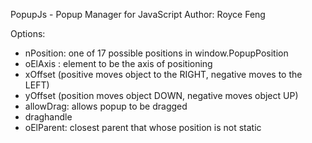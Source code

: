 PopupJs - Popup Manager for JavaScript
Author: Royce Feng

Options:

 - nPosition: one of 17 possible positions in window.PopupPosition
 - oElAxis  : element to be the axis of positioning
 - xOffset (positive moves object to the RIGHT, negative moves to the LEFT)
 - yOffset (position moves object DOWN, negative moves object UP)
 - allowDrag: allows popup to be dragged
 - draghandle
 - oElParent: closest parent that whose position is not static